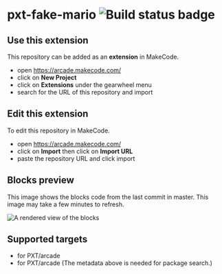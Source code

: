 # pxt-fake-mario ![Build status badge](https://github.com/theredflash5279/pxt-fake-mario/workflows/MakeCode/badge.svg)



## Use this extension

This repository can be added as an **extension** in MakeCode.

* open https://arcade.makecode.com/
* click on **New Project**
* click on **Extensions** under the gearwheel menu
* search for the URL of this repository and import

## Edit this extension

To edit this repository in MakeCode.

* open https://arcade.makecode.com/
* click on **Import** then click on **Import URL**
* paste the repository URL and click import

## Blocks preview

This image shows the blocks code from the last commit in master.
This image may take a few minutes to refresh.

![A rendered view of the blocks](https://github.com/theredflash5279/pxt-fake-mario/raw/master/.makecode/blocks.png)

## Supported targets

* for PXT/arcade
* for PXT/arcade
(The metadata above is needed for package search.)

